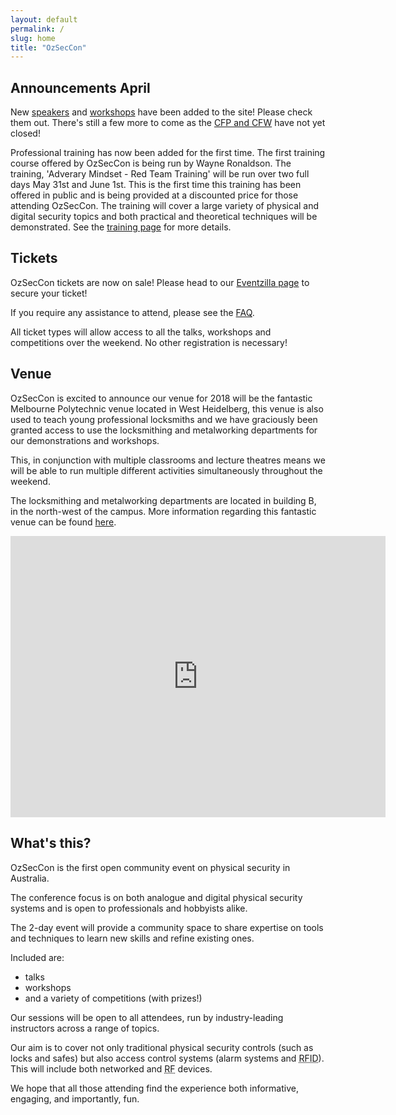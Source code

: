 ```yaml
---
layout: default
permalink: /
slug: home
title: "OzSecCon"
---
```



## Announcements April

New [speakers](/speakers/) and [workshops](/workshops/) have been added to the site! Please check them out. There's still a few more to come as the [CFP and CFW](/cfpw/) have not yet closed!

Professional training has now been added for the first time. The first training course offered by OzSecCon is being run by Wayne Ronaldson. The training, 'Adverary Mindset - Red Team Training' will be run over two full days May 31st and June 1st. This is the first time this training has been offered in public and is being provided at a discounted price for those attending OzSecCon. The training will cover a large variety of physical and digital security topics and both practical and theoretical techniques will be demonstrated. See the [training page](/training/) for more details.

## Tickets

OzSecCon tickets are now on sale!
Please head to our [Eventzilla page](http://ozseccon.eventzilla.net/web/event?eventid=2138915646) to secure your ticket!

If you require any assistance to attend, please see the [FAQ](faq/#access-for-all).

All ticket types will allow access to all the talks, workshops and competitions over the weekend. No other registration is necessary!

## Venue

OzSecCon is excited to announce our venue for 2018 will be the fantastic Melbourne Polytechnic venue located in West Heidelberg, this venue is also used to teach young professional locksmiths and we have graciously been granted access to use the locksmithing and metalworking departments for our demonstrations and workshops.

This, in conjunction with multiple classrooms and lecture theatres means we will be able to run multiple different activities simultaneously throughout the weekend.

The locksmithing and metalworking departments are located in building B, in the north-west of the campus.  More information regarding this fantastic venue can be found [here](https://www.melbournepolytechnic.edu.au/campuses/heidelberg).

<iframe
  width="600"
  height="450"
  frameborder="0" style="border:0"
  src="https://www.google.com/maps/embed/v1/search?key=AIzaSyCXIGwwDlvjDUeDZP32EM2xunXoRAn3I3w&q=Melbourne+Polytechnic+(Heidelberg+Campus),+Bell Street,+Heidelberg+West,+Victoria,+Australia">
</iframe>

## What's this?

OzSecCon is the first open community event on physical security in Australia.

The conference focus is on both analogue and digital physical security systems and is open to professionals and hobbyists alike.

The 2-day event will provide a community space to share expertise on tools and techniques to learn new skills and refine existing ones.

Included are:

- talks
- workshops
- and a variety of competitions (with prizes!)

Our sessions will be open to all attendees, run by industry-leading instructors across a range of topics.

Our aim is to cover not only traditional physical security controls (such as locks and safes) but also access control systems (alarm systems and <abbr title="Radio-frequency Identification">RFID</abbr>). This will include both networked and <abbr title="radio frequency">RF</abbr> devices.

We hope that all those attending find the experience both informative, engaging, and importantly, fun.
